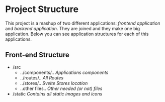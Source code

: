 # Project Structure

This project is a mashup of two different applications: *frontend application* and *backend application*. They are joined and they make one big application. Below you can see application structures for each of this applications.

## Front-end Structure

- /src
  - ../components/..   *Applications components*
  - ../routes/..       *All Routes*
  - ../stores/..       *Svelte Stores location*
  - ..other files..    *Other needed (or not) files*
- /static             *Contains all static images and icons*